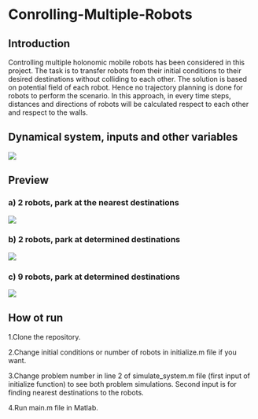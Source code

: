 # Conrolling-Multiple-Robots
## Introduction
Controlling multiple holonomic mobile robots has been considered in this project.
The task is to transfer robots from their initial conditions to their desired destinations without colliding to each other. The solution is based on potential field of each robot. Hence no trajectory planning is done for robots to perform the scenario. In this approach, in every time steps, distances and directions of robots will be calculated respect to each other and respect to the walls.

## Dynamical system, inputs and other variables
<div align="left">
  <img src="https://github.com/MustafaLotfi/Conrolling-Multiple-Robots/blob/main/docs/images/1.png">
</div>

## Preview
### a) 2 robots, park at the nearest destinations
<div align="left">
  <img src="https://github.com/MustafaLotfi/Conrolling-Multiple-Robots/blob/main/docs/images/2.gif">
</div>


### b) 2 robots, park at determined destinations
<div align="left">
  <img src="https://github.com/MustafaLotfi/Conrolling-Multiple-Robots/blob/main/docs/images/3.gif">
</div>


### c) 9 robots, park at determined destinations
<div align="left">
  <img src="https://github.com/MustafaLotfi/Conrolling-Multiple-Robots/blob/main/docs/images/4.gif">
</div>

## How ot run
1.Clone the repository.

2.Change initial conditions or number of robots in initialize.m file if you want.

3.Change problem number in line 2 of simulate_system.m file (first input of initialize function) to see both problem simulations. Second input is for finding nearest destinations to the robots.

4.Run main.m file in Matlab.
